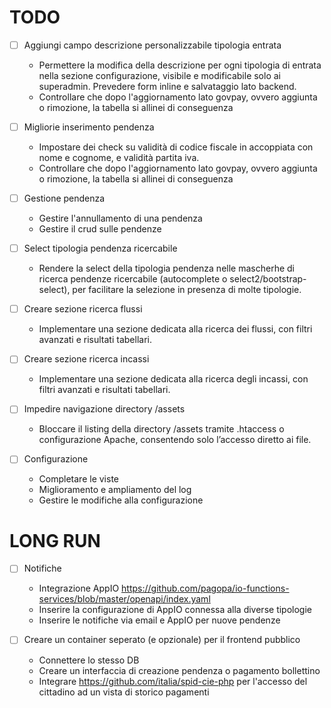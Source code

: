 # TODO

- [ ] Aggiungi campo descrizione personalizzabile tipologia entrata
  - Permettere la modifica della descrizione per ogni tipologia di entrata nella sezione configurazione, visibile e modificabile solo ai superadmin. Prevedere form inline e salvataggio lato backend.
  - Controllare che dopo l'aggiornamento lato govpay, ovvero aggiunta o rimozione, la tabella si allinei di conseguenza

- [ ] Migliorie inserimento pendenza
  - Impostare dei check su validità di codice fiscale in accoppiata con nome e cognome, e validità partita iva.
  - Controllare che dopo l'aggiornamento lato govpay, ovvero aggiunta o rimozione, la tabella si allinei di conseguenza

- [ ] Gestione pendenza
  - Gestire l'annullamento di una pendenza
  - Gestire il crud sulle pendenze

- [ ] Select tipologia pendenza ricercabile
  - Rendere la select della tipologia pendenza nelle mascherhe di ricerca pendenze ricercabile (autocomplete o select2/bootstrap-select), per facilitare la selezione in presenza di molte tipologie.

- [ ] Creare sezione ricerca flussi
  - Implementare una sezione dedicata alla ricerca dei flussi, con filtri avanzati e risultati tabellari.

- [ ] Creare sezione ricerca incassi
  - Implementare una sezione dedicata alla ricerca degli incassi, con filtri avanzati e risultati tabellari.

- [ ] Impedire navigazione directory /assets
  - Bloccare il listing della directory /assets tramite .htaccess o configurazione Apache, consentendo solo l’accesso diretto ai file.

- [ ] Configurazione
  - Completare le viste
  - Miglioramento e ampliamento del log
  - Gestire le modifiche alla configurazione

# LONG RUN

- [ ] Notifiche
  - Integrazione AppIO https://github.com/pagopa/io-functions-services/blob/master/openapi/index.yaml
  - Inserire la configurazione di AppIO connessa alla diverse tipologie
  - Inserire le notifiche via email e AppIO per nuove pendenze

- [ ] Creare un container seperato (e opzionale) per il frontend pubblico
  - Connettere lo stesso DB
  - Creare un interfaccia di creazione pendenza o pagamento bollettino
  - Integrare https://github.com/italia/spid-cie-php per l'accesso del cittadino ad un vista di storico pagamenti

